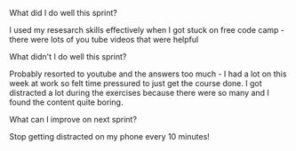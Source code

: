 What did I do well this sprint?
    <p> I used my resesarch skills effectively when I got stuck on free code camp - there were lots of you tube videos that were helpful </p>
What didn't I do well this sprint?
    <p> Probably resorted to youtube and the answers too much - I had a lot on this week at work so felt time pressured to just get the course done. I got distracted a lot during the exercises because there were so many and I found the content quite boring.  </p>
What can I improve on next sprint?
    <p> Stop getting distracted on my phone every 10 minutes! </p>